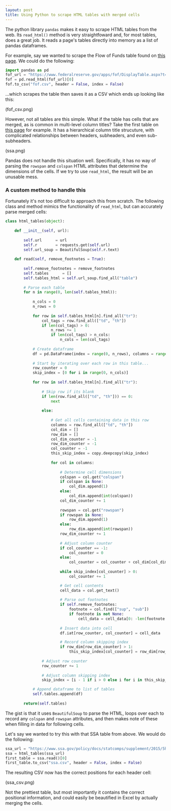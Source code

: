 ```yaml
--- 
layout: post 
title: Using Python to scrape HTML tables with merged cells
---
```


The python library `pandas` makes it easy to scrape HTML tables from the web. Its `read_html()` method is very straightfoward and, for most tables, does a great job. It reads a page's tables directly into memory as a list of pandas dataframes. 

For example, say we wanted to scrape the Flow of Funds table found on [this page](https://www.federalreserve.gov/apps/fof/DisplayTable.aspx?t=f.105). We could do the following: 

```python
import pandas as pd 
fof_url = "https://www.federalreserve.gov/apps/fof/DisplayTable.aspx?t=f.105"
fof = pd.read_html(fof_url)[0]
fof.to_csv("fof.csv", header = False, index = False)
```

...which scrapes the table then saves it as a CSV which ends up looking like this:

(fof_csv.png)

However, not all tables are this simple. What if the table has cells that are merged, as is common in multi-level column titles? Take the first table on [this page](https://www.ssa.gov/policy/docs/statcomps/supplement/2015/5h.html) for example. It has a hierarchical column title strucuture, with complicated relationships between headers, subheaders, and even sub-subheaders.

(ssa.png)

Pandas does not handle this situation well. Specifically, it has no way of parsing the `rowspan` and `colspan` HTML attributes that determine the dimensions of the cells. If we try to use `read_html`, the result will be an unusable mess. 

### A custom method to handle this 

Fortunately it's not too difficult to approach this from scratch. The following class and method mimics the functionality of `read_html`, but can accurately parse merged cells: 

```python
class html_tables(object):
    
    def __init__(self, url):
        
        self.url      = url
        self.r        = requests.get(self.url)
        self.url_soup = BeautifulSoup(self.r.text)
        
    def read(self, remove_footnotes = True):
        
        self.remove_footnotes = remove_footnotes
        self.tables      = []
        self.tables_html = self.url_soup.find_all("table")
        
        # Parse each table
        for n in range(0, len(self.tables_html)):
            
            n_cols = 0
            n_rows = 0
            
            for row in self.tables_html[n].find_all("tr"):
                col_tags = row.find_all(["td", "th"])
                if len(col_tags) > 0:
                    n_rows += 1
                    if len(col_tags) > n_cols:
                        n_cols = len(col_tags)
            
            # Create dataframe
            df = pd.DataFrame(index = range(0, n_rows), columns = range(0, n_cols))
            
            # Start by iterating over each row in this table...
            row_counter = 0
            skip_index = [0 for i in range(0, n_cols)]
            
            for row in self.tables_html[n].find_all("tr"):
                
                # Skip row if its blank
                if len(row.find_all(["td", "th"])) == 0:
                    next
                
                else:
                    
                    # Get all cells containing data in this row
                    columns = row.find_all(["td", "th"])
                    col_dim = []
                    row_dim = []
                    col_dim_counter = -1
                    row_dim_counter = -1
                    col_counter = -1
                    this_skip_index = copy.deepcopy(skip_index)
                    
                    for col in columns:
                        
                        # Determine cell dimensions
                        colspan = col.get("colspan")
                        if colspan is None:
                            col_dim.append(1)
                        else:
                            col_dim.append(int(colspan))
                        col_dim_counter += 1
                            
                        rowspan = col.get("rowspan")
                        if rowspan is None:
                            row_dim.append(1)
                        else:
                            row_dim.append(int(rowspan))
                        row_dim_counter += 1
                            
                        # Adjust column counter
                        if col_counter == -1:
                            col_counter = 0  
                        else:
                            col_counter = col_counter + col_dim[col_dim_counter - 1]
                            
                        while skip_index[col_counter] > 0:
                            col_counter += 1

                        # Get cell contents  
                        cell_data = col.get_text()
                        
                        # Parse out footnotes
                        if self.remove_footnotes:
                            footnote = col.find(["sup", "sub"])
                            if footnote is not None:
                                cell_data = cell_data[0: -len(footnote.get_text())]
                                
                        # Insert data into cell
                        df.iat[row_counter, col_counter] = cell_data

                        # Record column skipping index
                        if row_dim[row_dim_counter] > 1:
                            this_skip_index[col_counter] = row_dim[row_dim_counter]
                
                # Adjust row counter 
                row_counter += 1
                
                # Adjust column skipping index
                skip_index = [i - 1 if i > 0 else i for i in this_skip_index]

            # Append dataframe to list of tables
            self.tables.append(df)
        
        return(self.tables)
```

The gist is that it uses `BeautifulSoup` to parse the HTML, loops over each to record any `colspan` and `rowspan` attributes, and then makes note of these when filling in data for following cells.

Let's say we wanted to try this with that SSA table from above. We would do the following:

```python
ssa_url = "https://www.ssa.gov/policy/docs/statcomps/supplement/2015/5h.html"
ssa = html_tables(ssa_url)
first_table = ssa.read()[0]
first_table.to_csv("ssa.csv", header = False, index = False)
```

The resulting CSV now has the correct positions for each header cell:

(ssa_csv.png)

Not the prettiest table, but most importantly it contains the correct positional information, and could easily be beautified in Excel by actually merging the cells. 
